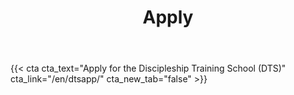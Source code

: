 ﻿---
# An instance of the Blank widget.
# Documentation: https://sourcethemes.com/academic/docs/page-builder/
widget: blank

# Activate this widget? true/false
active: false

# This file represents a page section.
headless: true

# Order that this section appears on the page.
weight: 50

title: Apply

design:
  columns: "2"

  #spacing:
  #  padding: ["20px", "0", "20px", "0"]

---

{{< cta cta_text="Apply for the Discipleship Training School (DTS)" cta_link="/en/dtsapp/" cta_new_tab="false" >}}